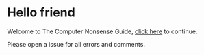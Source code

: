 # Hello friend
Welcome to The Computer Nonsense Guide, [click here](https://github.com/nonsensews/guide/wiki) to continue.

Please open a issue for all errors and comments.
